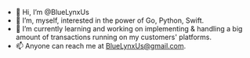 - 👋 Hi, I’m @BlueLynxUs
- 👀 I’m, myself, interested in the power of Go, Python, Swift.
- 🌱 I’m currently learning and working on implementing & handling a big amount of transactions running on my customers' platforms.
- 📫 Anyone can reach me at BlueLynxUs@gmail.com.

<!---
BlueLynxUs/BlueLynxUs is a ✨ special ✨ repository because its `README.md` (this file) appears on your GitHub profile.
You can click the Preview link to take a look at your changes.
--->
